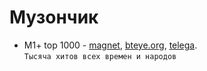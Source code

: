 # Музончик

* M1+ top 1000 - [magnet](magnet:?xt=urn:btih:4f98ff82c00cfa4d3aeb16bd6e1af24febbdc2e8&dn=All+Time+Top+1000.www.lokotorrents.com), 
[bteye.org](http://www.bteye.org/q/M1-All-Time-Top-1000), [telega](http://www.bteye.org/q/M1-All-Time-Top-1000https://t.me/M1_1000/5).  
`Тысяча хитов всех времен и народов`
